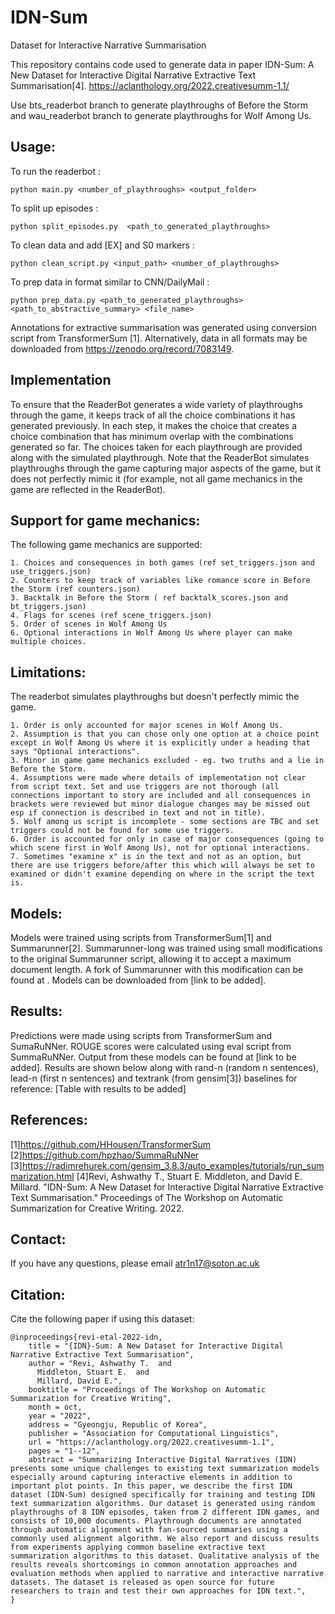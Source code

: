 # IDN-Sum
Dataset for Interactive Narrative Summarisation

This repository contains code used to generate data in paper IDN-Sum: A New Dataset for Interactive Digital Narrative Extractive Text Summarisation[4].  https://aclanthology.org/2022.creativesumm-1.1/

Use bts_readerbot branch to generate playthroughs of Before the Storm and wau_readerbot branch to generate playthroughs for Wolf Among Us.

## Usage:  
To run the readerbot :  

    python main.py <number_of_playthroughs> <output_folder>  

To split up episodes :  

    python split_episodes.py  <path_to_generated_playthroughs>

To clean data and add [EX] and S0 markers :  

    python clean_script.py <input_path> <number_of_playthroughs>  

To prep data in format similar to CNN/DailyMail :  

    python prep_data.py <path_to_generated_playthroughs> <path_to_abstractive_summary> <file_name>

Annotations for extractive summarisation was generated using conversion script from TransformerSum [1]. 
Alternatively, data in all formats may be downloaded from https://zenodo.org/record/7083149.

## Implementation

To ensure that the ReaderBot generates a wide variety of playthroughs through the game, it keeps track of all the choice combinations it has generated previously. In each step, it makes the choice that creates a choice combination that has minimum overlap with the combinations generated so far. The choices taken for each playthrough are provided along with the simulated playthrough. Note that the ReaderBot simulates playthroughs through the game capturing major aspects of the game, but it does not perfectly mimic it (for example, not all game mechanics in the game are reflected in the ReaderBot).

## Support for game mechanics:  

The following game mechanics are supported: 
   
	1. Choices and consequences in both games (ref set_triggers.json and use_triggers.json)  
	2. Counters to keep track of variables like romance score in Before the Storm (ref counters.json)  
	3. Backtalk in Before the Storm ( ref backtalk_scores.json and bt_triggers.json)  
	4. Flags for scenes (ref scene_triggers.json)  
	5. Order of scenes in Wolf Among Us  
	6. Optional interactions in Wolf Among Us where player can make multiple choices.  
	
## Limitations:  

The readerbot simulates playthroughs but doesn't perfectly mimic the game. 

	1. Order is only accounted for major scenes in Wolf Among Us.  
	2. Assumption is that you can chose only one option at a choice point except in Wolf Among Us where it is explicitly under a heading that says "Optional interactions".  
	3. Minor in game game mechanics excluded - eg. two truths and a lie in Before the Storm.  
	4. Assumptions were made where details of implementation not clear from script text. Set and use triggers are not thorough (all connections important to story are included and all consequences in brackets were reviewed but minor dialogue changes may be missed out esp if connection is described in text and not in title).  
	5. Wolf among us script is incomplete - some sections are TBC and set triggers could not be found for some use triggers.  
	6. Order is accounted for only in case of major consequences (going to which scene first in Wolf Among Us), not for optional interactions.  
	7. Sometimes "examine x" is in the text and not as an option, but there are use triggers before/after this which will always be set to examined or didn't examine depending on where in the script the text is.  


## Models:
Models were trained using scripts from TransformerSum[1] and Summarunner[2]. Summarunner-long was trained using small modifications to the original Summarunner script, allowing it to accept a maximum document length. A fork of Summarunner with this modification can be found at <link to be added>.
Models can be downloaded from [link to be added].

## Results:
Predictions were made using scripts from TransformerSum and SumaRuNNer. ROUGE scores were calculated using eval script from SummaRuNNer. Output from these models can be found at [link to be added]. Results are shown below along with rand-n (random n sentences), lead-n (first n sentences) and textrank (from gensim[3]) baselines for reference:
[Table with results to be added]

## References:
[1]https://github.com/HHousen/TransformerSum <br />
[2]https://github.com/hpzhao/SummaRuNNer <br />
[3]https://radimrehurek.com/gensim_3.8.3/auto_examples/tutorials/run_summarization.html
[4]Revi, Ashwathy T., Stuart E. Middleton, and David E. Millard. "IDN-Sum: A New Dataset for Interactive Digital Narrative Extractive Text Summarisation." Proceedings of The Workshop on Automatic Summarization for Creative Writing. 2022.

## Contact:
If you have any questions, please email atr1n17@soton.ac.uk

## Citation:
Cite the following paper if using this dataset:
```
@inproceedings{revi-etal-2022-idn,
    title = "{IDN}-Sum: A New Dataset for Interactive Digital Narrative Extractive Text Summarisation",
    author = "Revi, Ashwathy T.  and
      Middleton, Stuart E.  and
      Millard, David E.",
    booktitle = "Proceedings of The Workshop on Automatic Summarization for Creative Writing",
    month = oct,
    year = "2022",
    address = "Gyeongju, Republic of Korea",
    publisher = "Association for Computational Linguistics",
    url = "https://aclanthology.org/2022.creativesumm-1.1",
    pages = "1--12",
    abstract = "Summarizing Interactive Digital Narratives (IDN) presents some unique challenges to existing text summarization models especially around capturing interactive elements in addition to important plot points. In this paper, we describe the first IDN dataset (IDN-Sum) designed specifically for training and testing IDN text summarization algorithms. Our dataset is generated using random playthroughs of 8 IDN episodes, taken from 2 different IDN games, and consists of 10,000 documents. Playthrough documents are annotated through automatic alignment with fan-sourced summaries using a commonly used alignment algorithm. We also report and discuss results from experiments applying common baseline extractive text summarization algorithms to this dataset. Qualitative analysis of the results reveals shortcomings in common annotation approaches and evaluation methods when applied to narrative and interactive narrative datasets. The dataset is released as open source for future researchers to train and test their own approaches for IDN text.",
}
```
